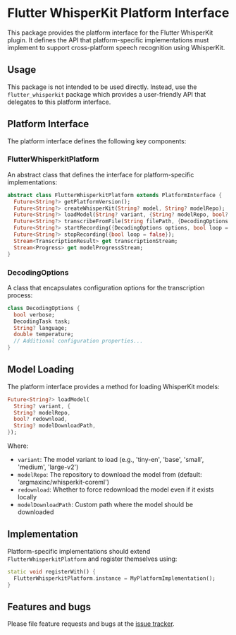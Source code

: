 # Flutter WhisperKit Platform Interface

This package provides the platform interface for the Flutter WhisperKit plugin. It defines the API that platform-specific implementations must implement to support cross-platform speech recognition using WhisperKit.

## Usage

This package is not intended to be used directly. Instead, use the `flutter_whisperkit` package which provides a user-friendly API that delegates to this platform interface.

## Platform Interface

The platform interface defines the following key components:

### FlutterWhisperkitPlatform

An abstract class that defines the interface for platform-specific implementations:

```dart
abstract class FlutterWhisperkitPlatform extends PlatformInterface {
  Future<String?> getPlatformVersion();
  Future<String?> createWhisperKit(String? model, String? modelRepo);
  Future<String?> loadModel(String? variant, {String? modelRepo, bool? redownload, String? modelDownloadPath});
  Future<String?> transcribeFromFile(String filePath, {DecodingOptions options});
  Future<String?> startRecording({DecodingOptions options, bool loop = false});
  Future<String?> stopRecording({bool loop = false});
  Stream<TranscriptionResult> get transcriptionStream;
  Stream<Progress> get modelProgressStream;
}
```

### DecodingOptions

A class that encapsulates configuration options for the transcription process:

```dart
class DecodingOptions {
  bool verbose;
  DecodingTask task;
  String? language;
  double temperature;
  // Additional configuration properties...
}
```

## Model Loading

The platform interface provides a method for loading WhisperKit models:

```dart
Future<String?> loadModel(
  String? variant, {
  String? modelRepo,
  bool? redownload,
  String? modelDownloadPath,
});
```

Where:
- `variant`: The model variant to load (e.g., 'tiny-en', 'base', 'small', 'medium', 'large-v2')
- `modelRepo`: The repository to download the model from (default: 'argmaxinc/whisperkit-coreml')
- `redownload`: Whether to force redownload the model even if it exists locally
- `modelDownloadPath`: Custom path where the model should be downloaded

## Implementation

Platform-specific implementations should extend `FlutterWhisperkitPlatform` and register themselves using:

```dart
static void registerWith() {
  FlutterWhisperkitPlatform.instance = MyPlatformImplementation();
}
```

## Features and bugs

Please file feature requests and bugs at the [issue tracker](https://github.com/r0227n/flutter_whisperkit/issues).
